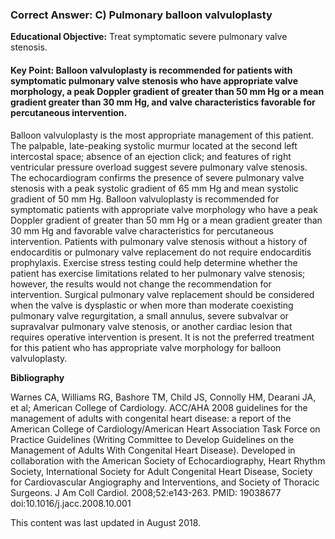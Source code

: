 
### Correct Answer: C) Pulmonary balloon valvuloplasty 

**Educational Objective:** Treat symptomatic severe pulmonary valve stenosis.

#### **Key Point:** Balloon valvuloplasty is recommended for patients with symptomatic pulmonary valve stenosis who have appropriate valve morphology, a peak Doppler gradient of greater than 50 mm Hg or a mean gradient greater than 30 mm Hg, and valve characteristics favorable for percutaneous intervention.

Balloon valvuloplasty is the most appropriate management of this patient. The palpable, late-peaking systolic murmur located at the second left intercostal space; absence of an ejection click; and features of right ventricular pressure overload suggest severe pulmonary valve stenosis. The echocardiogram confirms the presence of severe pulmonary valve stenosis with a peak systolic gradient of 65 mm Hg and mean systolic gradient of 50 mm Hg. Balloon valvuloplasty is recommended for symptomatic patients with appropriate valve morphology who have a peak Doppler gradient of greater than 50 mm Hg or a mean gradient greater than 30 mm Hg and favorable valve characteristics for percutaneous intervention.
Patients with pulmonary valve stenosis without a history of endocarditis or pulmonary valve replacement do not require endocarditis prophylaxis.
Exercise stress testing could help determine whether the patient has exercise limitations related to her pulmonary valve stenosis; however, the results would not change the recommendation for intervention.
Surgical pulmonary valve replacement should be considered when the valve is dysplastic or when more than moderate coexisting pulmonary valve regurgitation, a small annulus, severe subvalvar or supravalvar pulmonary valve stenosis, or another cardiac lesion that requires operative intervention is present. It is not the preferred treatment for this patient who has appropriate valve morphology for balloon valvuloplasty.

**Bibliography**

Warnes CA, Williams RG, Bashore TM, Child JS, Connolly HM, Dearani JA, et al; American College of Cardiology. ACC/AHA 2008 guidelines for the management of adults with congenital heart disease: a report of the American College of Cardiology/American Heart Association Task Force on Practice Guidelines (Writing Committee to Develop Guidelines on the Management of Adults With Congenital Heart Disease). Developed in collaboration with the American Society of Echocardiography, Heart Rhythm Society, International Society for Adult Congenital Heart Disease, Society for Cardiovascular Angiography and Interventions, and Society of Thoracic Surgeons. J Am Coll Cardiol. 2008;52:e143-263. PMID: 19038677 doi:10.1016/j.jacc.2008.10.001

This content was last updated in August 2018.